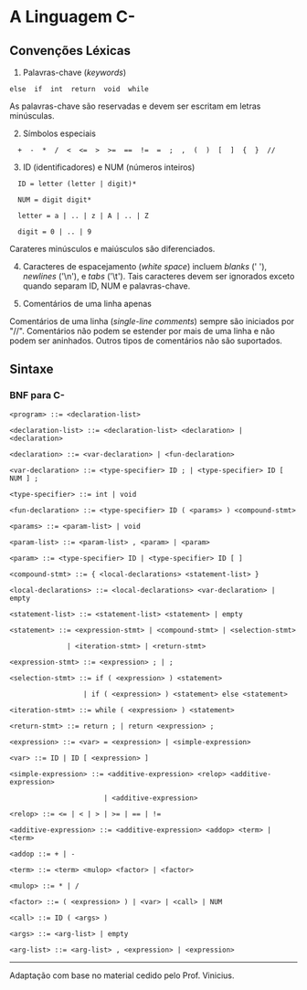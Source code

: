 # A Linguagem C-

## Convenções Léxicas

1. Palavras-chave (_keywords_)

```
else  if  int  return  void  while
```

As palavras-chave são reservadas e devem ser escritam em letras minúsculas.

2. Símbolos especiais

```
  +  -  *  /  <  <=  >  >=  ==  !=  =  ;  ,  (  )  [  ]  {  }  //
```

 3. ID (identificadores) e NUM (números inteiros)

```
  ID = letter (letter | digit)*

  NUM = digit digit*

  letter = a | .. | z | A | .. | Z

  digit = 0 | .. | 9
```

Carateres minúsculos e maiúsculos são diferenciados.

4. Caracteres de espacejamento (_white space_) incluem _blanks_ (' '), _newlines_ ('\n'), e _tabs_ ('\t'). Tais caracteres devem ser ignorados exceto quando separam  ID, NUM e palavras-chave.

5. Comentários de uma linha apenas

Comentários de uma linha (_single-line comments_) sempre são iniciados por "//".
Comentários não podem se estender por mais de uma linha e não podem ser aninhados.
Outros tipos de comentários  não são suportados.

## Sintaxe

### BNF para C-

```
<program> ::= <declaration-list>

<declaration-list> ::= <declaration-list> <declaration> | <declaration>

<declaration> ::= <var-declaration> | <fun-declaration>

<var-declaration> ::= <type-specifier> ID ; | <type-specifier> ID [ NUM ] ;

<type-specifier> ::= int | void

```

```
<fun-declaration> ::= <type-specifier> ID ( <params> ) <compound-stmt>

<params> ::= <param-list> | void

<param-list> ::= <param-list> , <param> | <param>

<param> ::= <type-specifier> ID | <type-specifier> ID [ ] 

```

```
<compound-stmt> ::= { <local-declarations> <statement-list> }

<local-declarations> ::= <local-declarations> <var-declaration> | empty

<statement-list> ::= <statement-list> <statement> | empty

<statement> ::= <expression-stmt> | <compound-stmt> | <selection-stmt> 

              | <iteration-stmt> | <return-stmt>

<expression-stmt> ::= <expression> ; | ;

<selection-stmt> ::= if ( <expression> ) <statement> 

                  | if ( <expression> ) <statement> else <statement>

<iteration-stmt> ::= while ( <expression> ) <statement>

<return-stmt> ::= return ; | return <expression> ;

```

```
<expression> ::= <var> = <expression> | <simple-expression>

<var> ::= ID | ID [ <expression> ]

<simple-expression> ::= <additive-expression> <relop> <additive-expression> 

                       | <additive-expression>

<relop> ::= <= | < | > | >= | == | !=

<additive-expression> ::= <additive-expression> <addop> <term> | <term>

<addop ::= + | -

<term> ::= <term> <mulop> <factor> | <factor>

<mulop> ::= * | /

<factor> ::= ( <expression> ) | <var> | <call> | NUM

<call> ::= ID ( <args> )

<args> ::= <arg-list> | empty

<arg-list> ::= <arg-list> , <expression> | <expression>

```

-----
Adaptação com base no material cedido pelo Prof. Vinicius.
